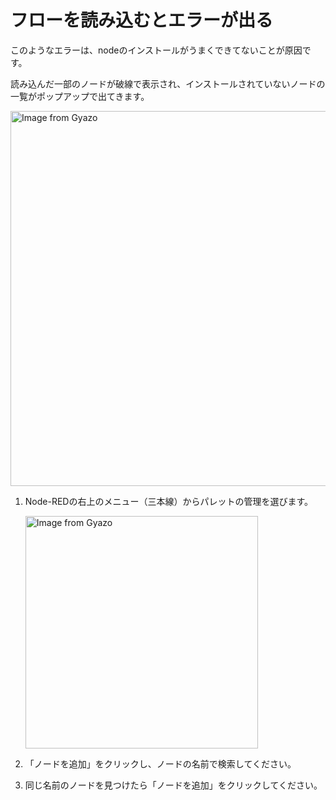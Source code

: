 # フローを読み込むとエラーが出る 

このようなエラーは、nodeのインストールがうまくできてないことが原因です。

読み込んだ一部のノードが破線で表示され、インストールされていないノードの一覧がポップアップで出てきます。

<a href="https://gyazo.com/bed6d2aaf503e630138f2e5ef8c3a356"><img src="https://i.gyazo.com/bed6d2aaf503e630138f2e5ef8c3a356.png" alt="Image from Gyazo" width="600"/></a>

1. Node-REDの右上のメニュー（三本線）からパレットの管理を選びます。
   
   <a href="https://gyazo.com/87c62740eab97d764bacb3d3deb08c2d"><img src="https://i.gyazo.com/87c62740eab97d764bacb3d3deb08c2d.png" alt="Image from Gyazo" width="372"/></a>

2. 「ノードを追加」をクリックし、ノードの名前で検索してください。


3. 同じ名前のノードを見つけたら「ノードを追加」をクリックしてください。
